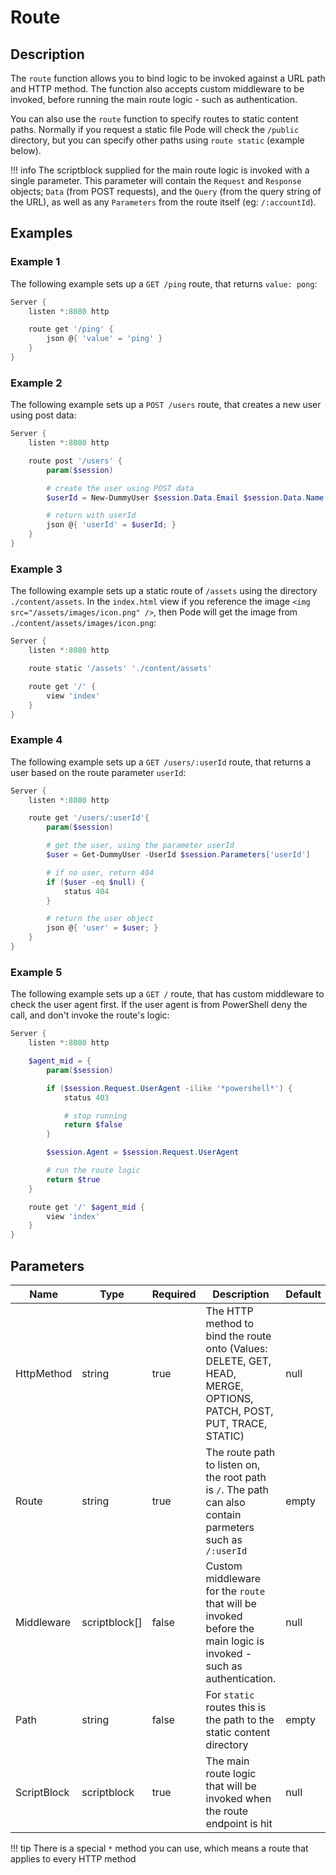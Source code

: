 # Route

## Description

The `route` function allows you to bind logic to be invoked against a URL path and HTTP method. The function also accepts custom middleware to be invoked, before running the main route logic - such as authentication.

You can also use the `route` function to specify routes to static content paths. Normally if you request a static file Pode will check the `/public` directory, but you can specify other paths using `route static` (example below).

!!! info
    The scriptblock supplied for the main route logic is invoked with a single parameter. This parameter will contain the `Request` and `Response` objects; `Data` (from POST requests), and the `Query` (from the query string of the URL), as well as any `Parameters` from the route itself (eg: `/:accountId`).

## Examples

### Example 1

The following example sets up a `GET /ping` route, that returns `value: pong`:

```powershell
Server {
    listen *:8080 http

    route get '/ping' {
        json @{ 'value' = 'ping' }
    }
}
```

### Example 2

The following example sets up a `POST /users` route, that creates a new user using post data:

```powershell
Server {
    listen *:8080 http

    route post '/users' {
        param($session)

        # create the user using POST data
        $userId = New-DummyUser $session.Data.Email $session.Data.Name $session.Data.Password

        # return with userId
        json @{ 'userId' = $userId; }
    }
}
```

### Example 3

The following example sets up a static route of `/assets` using the directory `./content/assets`. In the `index.html` view if you reference the image `<img src="/assets/images/icon.png" />`, then Pode will get the image from `./content/assets/images/icon.png`:

```powershell
Server {
    listen *:8080 http

    route static '/assets' './content/assets'

    route get '/' {
        view 'index'
    }
}
```

### Example 4

The following example sets up a `GET /users/:userId` route, that returns a user based on the route parameter `userId`:

```powershell
Server {
    listen *:8080 http

    route get '/users/:userId'{
        param($session)

        # get the user, using the parameter userId
        $user = Get-DummyUser -UserId $session.Parameters['userId']

        # if no user, return 404
        if ($user -eq $null) {
            status 404
        }

        # return the user object
        json @{ 'user' = $user; }
    }
}
```

### Example 5

The following example sets up a `GET /` route, that has custom middleware to check the user agent first. If the user agent is from PowerShell deny the call, and don't invoke the route's logic:

```powershell
Server {
    listen *:8080 http

    $agent_mid = {
        param($session)

        if ($session.Request.UserAgent -ilike '*powershell*') {
            status 403

            # stop running
            return $false
        }

        $session.Agent = $session.Request.UserAgent

        # run the route logic
        return $true
    }

    route get '/' $agent_mid {
        view 'index'
    }
}
```

## Parameters

| Name | Type | Required | Description | Default |
| ---- | ---- | -------- | ----------- | ------- |
| HttpMethod | string | true | The HTTP method to bind the route onto (Values: DELETE, GET, HEAD, MERGE, OPTIONS, PATCH, POST, PUT, TRACE, STATIC) | null |
| Route | string | true | The route path to listen on, the root path is `/`. The path can also contain parmeters such as `/:userId` | empty |
| Middleware | scriptblock[] | false | Custom middleware for the `route` that will be invoked before the main logic is invoked - such as authentication. | null |
| Path | string | false | For `static` routes this is the path to the static content directory | empty |
| ScriptBlock | scriptblock | true | The main route logic that will be invoked when the route endpoint is hit | null |

!!! tip
    There is a special `*` method you can use, which means a route that applies to every HTTP method